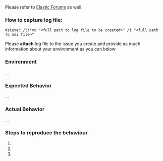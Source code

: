 <!-- 
** Issues that do not follow these guidelines are likely to be closed. **

GitHub is reserved for bug reports and feature requests. The best place to ask a general question is at the Elastic forums: https://discuss.elastic.co/tags/windows-installer. GitHub is not the place for general questions.

Be sure to select the documentation version relevant to the installer version you are using.
-->

Please refer to [Elastic Forums](https://discuss.elastic.co/tags/windows-installer) as well.

### How to capture log file:
```msiexec /l!*vx "<full path to log file to be created>" /i "<full path to msi file>"```

Please **attach** log file to the issue you create and provide as much information about your environment as you can below

### Environment
...
<!-- Operating system -->
<!-- Are you running behind a corporate proxy? -->
<!-- Where are you based geographically? -->

### Expected Behavior
...

### Actual Behavior
...

### Steps to reproduce the behaviour
1.
1.
1.

<!-- Attach any screenshots that may help -->

